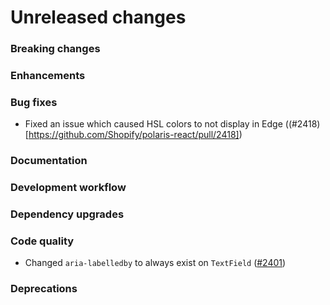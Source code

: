 # Unreleased changes

### Breaking changes

### Enhancements

### Bug fixes

- Fixed an issue which caused HSL colors to not display in Edge ((#2418)[https://github.com/Shopify/polaris-react/pull/2418])

### Documentation

### Development workflow

### Dependency upgrades

### Code quality

- Changed `aria-labelledby` to always exist on `TextField` ([#2401](https://github.com/Shopify/polaris-react/pull/2401))

### Deprecations
